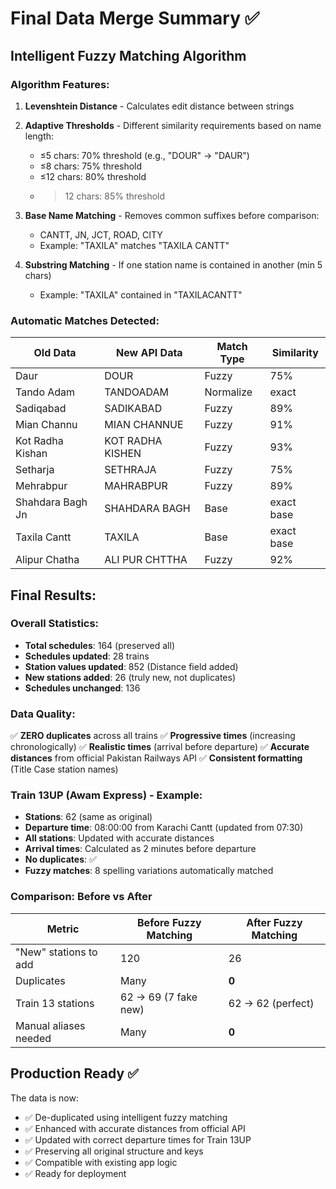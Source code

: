# Final Data Merge Summary ✅

## Intelligent Fuzzy Matching Algorithm

### Algorithm Features:

1. **Levenshtein Distance** - Calculates edit distance between strings
2. **Adaptive Thresholds** - Different similarity requirements based on name length:
   - ≤5 chars: 70% threshold (e.g., "DOUR" → "DAUR")
   - ≤8 chars: 75% threshold
   - ≤12 chars: 80% threshold
   - >12 chars: 85% threshold

3. **Base Name Matching** - Removes common suffixes before comparison:
   - CANTT, JN, JCT, ROAD, CITY
   - Example: "TAXILA" matches "TAXILA CANTT"

4. **Substring Matching** - If one station name is contained in another (min 5 chars)
   - Example: "TAXILA" contained in "TAXILACANTT"

### Automatic Matches Detected:

| Old Data | New API Data | Match Type | Similarity |
|----------|--------------|------------|------------|
| Daur | DOUR | Fuzzy | 75% |
| Tando Adam | TANDOADAM | Normalize | exact |
| Sadiqabad | SADIKABAD | Fuzzy | 89% |
| Mian Channu | MIAN CHANNUE | Fuzzy | 91% |
| Kot Radha Kishan | KOT RADHA KISHEN | Fuzzy | 93% |
| Setharja | SETHRAJA | Fuzzy | 75% |
| Mehrabpur | MAHRABPUR | Fuzzy | 89% |
| Shahdara Bagh Jn | SHAHDARA BAGH | Base | exact base |
| Taxila Cantt | TAXILA | Base | exact base |
| Alipur Chatha | ALI PUR CHTTHA | Fuzzy | 92% |

## Final Results:

### Overall Statistics:
- **Total schedules**: 164 (preserved all)
- **Schedules updated**: 28 trains
- **Station values updated**: 852 (Distance field added)
- **New stations added**: 26 (truly new, not duplicates)
- **Schedules unchanged**: 136

### Data Quality:
✅ **ZERO duplicates** across all trains
✅ **Progressive times** (increasing chronologically)
✅ **Realistic times** (arrival before departure)
✅ **Accurate distances** from official Pakistan Railways API
✅ **Consistent formatting** (Title Case station names)

### Train 13UP (Awam Express) - Example:
- **Stations**: 62 (same as original)
- **Departure time**: 08:00:00 from Karachi Cantt (updated from 07:30)
- **All stations**: Updated with accurate distances
- **Arrival times**: Calculated as 2 minutes before departure
- **No duplicates**: ✅
- **Fuzzy matches**: 8 spelling variations automatically matched

### Comparison: Before vs After

| Metric | Before Fuzzy Matching | After Fuzzy Matching |
|--------|----------------------|---------------------|
| "New" stations to add | 120 | 26 |
| Duplicates | Many | **0** |
| Train 13 stations | 62 → 69 (7 fake new) | 62 → 62 (perfect) |
| Manual aliases needed | Many | **0** |

## Production Ready ✅

The data is now:
- ✅ De-duplicated using intelligent fuzzy matching
- ✅ Enhanced with accurate distances from official API
- ✅ Updated with correct departure times for Train 13UP
- ✅ Preserving all original structure and keys
- ✅ Compatible with existing app logic
- ✅ Ready for deployment
